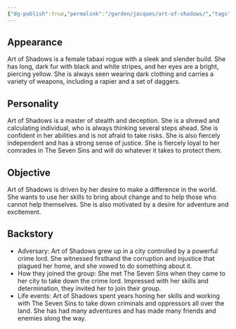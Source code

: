 ```yaml
---
{"dg-publish":true,"permalink":"/garden/jacques/art-of-shadows/","tags":["npc jack 7sins"]}
---
```


## Appearance

Art of Shadows is a female tabaxi rogue with a sleek and slender build. She has long, dark fur with black and white stripes, and her eyes are a bright, piercing yellow. She is always seen wearing dark clothing and carries a variety of weapons, including a rapier and a set of daggers.

## Personality

Art of Shadows is a master of stealth and deception. She is a shrewd and calculating individual, who is always thinking several steps ahead. She is confident in her abilities and is not afraid to take risks. She is also fiercely independent and has a strong sense of justice. She is fiercely loyal to her comrades in The Seven Sins and will do whatever it takes to protect them.

## Objective

Art of Shadows is driven by her desire to make a difference in the world. She wants to use her skills to bring about change and to help those who cannot help themselves. She is also motivated by a desire for adventure and excitement.

## Backstory

-   Adversary: Art of Shadows grew up in a city controlled by a powerful crime lord. She witnessed firsthand the corruption and injustice that plagued her home, and she vowed to do something about it.
-   How they joined the group: She met The Seven Sins when they came to her city to take down the crime lord. Impressed with her skills and determination, they invited her to join their group.
-   Life events: Art of Shadows spent years honing her skills and working with The Seven Sins to take down criminals and oppressors all over the land. She has had many adventures and has made many friends and enemies along the way.

